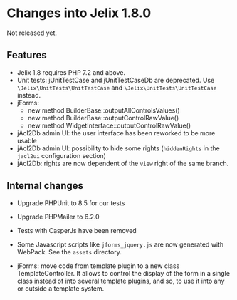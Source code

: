 Changes into Jelix 1.8.0
========================

Not released yet.


Features
--------

* Jelix 1.8 requires PHP 7.2 and above.
* Unit tests: jUnitTestCase and jUnitTestCaseDb are deprecated. Use  
 `\Jelix\UnitTests\UnitTestCase` and `\Jelix\UnitTests\UnitTestCase` instead.
* jForms:
  * new method BuilderBase::outputAllControlsValues()
  * new method BuilderBase::outputControlRawValue()
  * new method WidgetInterface::outputControlRawValue()
* jAcl2Db admin UI: the user interface has been reworked to be more usable
* jAcl2Db admin UI: possibility to hide some rights (`hiddenRights` in the `jacl2ui` configuration section)
* jAcl2Db: rights are now dependent of the `view` right of the same branch.


Internal changes
----------------

* Upgrade PHPUnit to 8.5 for our tests
* Upgrade PHPMailer to 6.2.0
* Tests with CasperJs have been removed
* Some Javascript scripts like `jforms_jquery.js` are now generated with WebPack. See the `assets` directory.

* jForms: move code from template plugin to a new class TemplateController.
  It allows to control the display of the form in a single class
  instead of into several template plugins, and so, to use it into any or 
  outside a template system.
